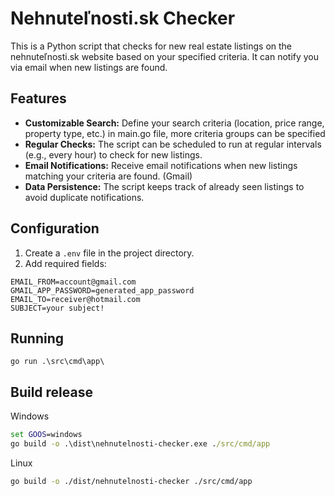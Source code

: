 # Nehnuteľnosti.sk Checker

This is a Python script that checks for new real estate listings on the nehnuteľnosti.sk website based on your specified criteria. It can notify you via email when new listings are found.

## Features

*   **Customizable Search:** Define your search criteria (location, price range, property type, etc.) in main.go file, more criteria groups can be specified
*   **Regular Checks:** The script can be scheduled to run at regular intervals (e.g., every hour) to check for new listings.
*   **Email Notifications:** Receive email notifications when new listings matching your criteria are found. (Gmail)
*   **Data Persistence:** The script keeps track of already seen listings to avoid duplicate notifications.

## Configuration

1.  Create a `.env` file in the project directory.
2.  Add required fields:
```
EMAIL_FROM=account@gmail.com
GMAIL_APP_PASSWORD=generated_app_password
EMAIL_TO=receiver@hotmail.com
SUBJECT=your subject!
```

## Running
```
go run .\src\cmd\app\
```

## Build release
Windows
```cmd
set GOOS=windows
go build -o .\dist\nehnutelnosti-checker.exe ./src/cmd/app
```
    
Linux
```bash
go build -o ./dist/nehnutelnosti-checker ./src/cmd/app
```